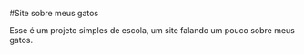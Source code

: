 #Site sobre meus gatos

Esse é um projeto simples de escola, um site falando um pouco sobre meus gatos.